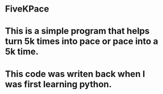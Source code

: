 # FiveKPace
# This is a simple program that helps turn 5k times into pace or pace into a 5k time.
# This code was writen back when I was first learning python. 
